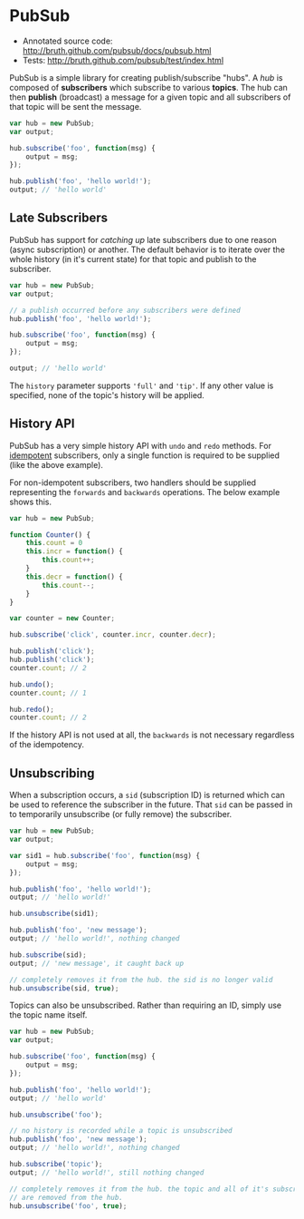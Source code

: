 PubSub
======

* Annotated source code: http://bruth.github.com/pubsub/docs/pubsub.html
* Tests: http://bruth.github.com/pubsub/test/index.html

PubSub is a simple library for creating publish/subscribe "hubs".
A _hub_ is composed of **subscribers** which subscribe to various **topics**.
The hub can then **publish** (broadcast) a message for a given topic and all
subscribers of that topic will be sent the message.

```javascript
var hub = new PubSub;
var output;

hub.subscribe('foo', function(msg) {
    output = msg;
});

hub.publish('foo', 'hello world!');
output; // 'hello world'
```

Late Subscribers
----------------
PubSub has support for _catching up_ late subscribers due to one reason
(async subscription) or another. The default behavior is to iterate over
the whole history (in it's current state) for that topic and publish to
the subscriber.

```javascript
var hub = new PubSub;
var output;

// a publish occurred before any subscribers were defined
hub.publish('foo', 'hello world!');

hub.subscribe('foo', function(msg) {
    output = msg;
});

output; // 'hello world'
```

The ``history`` parameter supports ``'full'`` and ``'tip'``. If any other
value is specified, none of the topic's history will be applied.


History API
-----------
PubSub has a very simple history API with ``undo`` and ``redo`` methods.
For [idempotent][1] subscribers, only a single function is required to be
supplied (like the above example).

For non-idempotent subscribers, two handlers should be supplied representing the
``forwards`` and ``backwards`` operations. The below example shows this.

[1]: http://en.wikipedia.org/wiki/Idempotence

```javascript
var hub = new PubSub;

function Counter() {
    this.count = 0
    this.incr = function() {
        this.count++;
    }
    this.decr = function() {
        this.count--;
    }
}

var counter = new Counter;

hub.subscribe('click', counter.incr, counter.decr);

hub.publish('click');
hub.publish('click');
counter.count; // 2

hub.undo();
counter.count; // 1

hub.redo();
counter.count; // 2
```

If the history API is not used at all, the ``backwards`` is not necessary
regardless of the idempotency.

Unsubscribing
-------------
When a subscription occurs, a ``sid`` (subscription ID) is returned which can
be used to reference the subscriber in the future. That ``sid`` can be passed
in to temporarily unsubscribe (or fully remove) the subscriber.

```javascript
var hub = new PubSub;
var output;

var sid1 = hub.subscribe('foo', function(msg) {
    output = msg;
});

hub.publish('foo', 'hello world!');
output; // 'hello world!'

hub.unsubscribe(sid1);

hub.publish('foo', 'new message');
output; // 'hello world!', nothing changed

hub.subscribe(sid);
output; // 'new message', it caught back up

// completely removes it from the hub. the sid is no longer valid
hub.unsubscribe(sid, true); 
```

Topics can also be unsubscribed. Rather than requiring an ID, simply use
the topic name itself.

```javascript
var hub = new PubSub;
var output;

hub.subscribe('foo', function(msg) {
    output = msg;
});

hub.publish('foo', 'hello world!');
output; // 'hello world'

hub.unsubscribe('foo');

// no history is recorded while a topic is unsubscribed
hub.publish('foo', 'new message');
output; // 'hello world!', nothing changed

hub.subscribe('topic');
output; // 'hello world!', still nothing changed

// completely removes it from the hub. the topic and all of it's subscribers
// are removed from the hub.
hub.unsubscribe('foo', true); 
```

